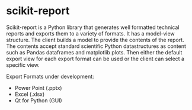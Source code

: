 # scikit-report
Scikit-report is a Python library that generates well formatted technical reports and exports them to a variety of formats.  It has a model-view structure.  The client builds a model to provide the contents of the report.  The contents accept standard scientific Python datastructures as content such as Pandas dataframes and matplotlib plots.   Then either the default export view for each export format can be used or the client can select a specific view.

Export Formats under development:
- Power Point (.pptx)
- Excel (.xlsx)
- Qt for Python (GUI)

